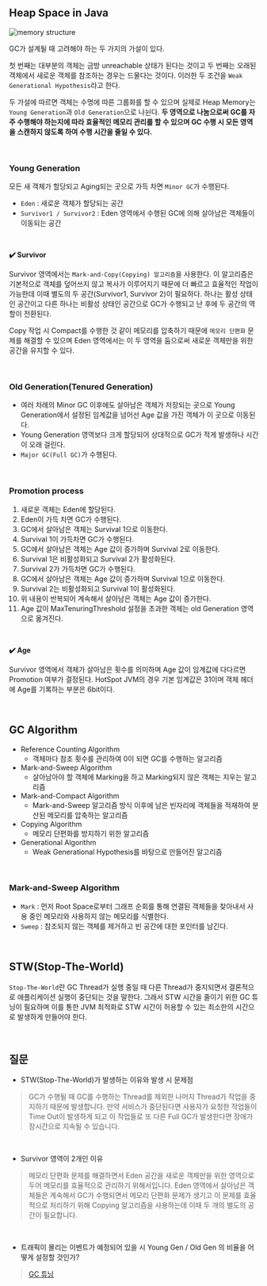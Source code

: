 ## Heap Space in Java
![memory structure](https://k.kakaocdn.net/dn/bjJAy6/btrNYuyvBYY/kVHl2yypgTh6zMekcK6YiK/img.jpg)

GC가 설계될 때 고려해야 하는 두 가지의 가설이 있다. 

첫 번째는 대부분의 객체는 금방 unreachable 상태가 된다는 것이고 두 번째는 오래된 객체에서 새로운 객체를 참조하는 경우는 드물다는 것이다.
이러한 두 조건을 `Weak Generational Hypothesis`라고 한다. 

두 가설에 따르면 객체는 수명에 따른 그룹화를 할 수 있으며 실제로 Heap Memory는 `Young Generation`과 `Old Generation`으로 나뉜다.
**두 영역으로 나눔으로써 GC를 자주 수행해야 하는지에 따라 효율적인 메모리 관리를 할 수 있으며 GC 수행 시 모든 영역을 스캔하지 않도록 하여 수행 시간을 줄일 수 있다.**

<br>

### Young Generation 
모든 새 객체가 할당되고 Aging되는 곳으로 가득 차면 `Minor GC`가 수행된다.
- `Eden` : 새로운 객체가 할당되는 공간
- `Survivor1 / Survivor2` : Eden 영역에서 수행된 GC에 의해 살아남은 객체들이 이동되는 공간

<br>

**✔️ Survivor**

Survivor 영역에서는 `Mark-and-Copy(Copying) 알고리즘`을 사용한다. 
이 알고리즘은 기본적으로 객체를 덮어쓰지 않고 복사가 이루어지기 때문에 더 빠르고 효율적인 작업이 가능한데 이때 별도의 두 공간(Survivor1, Survivor 2)이 필요하다. 
하나는 활성 상태인 공간이고 다른 하나는 비활성 상태인 공간으로 GC가 수행되고 난 후에 두 공간의 역할이 전환된다. 

Copy 작업 시 Compact를 수행한 것 같이 메모리를 압축하기 때문에 `메모리 단편화` 문제를 해결할 수 있으며 Eden 영역에서는 이 두 영역을 둠으로써 새로운 객체만을 위한 공간을 유지할 수 있다.

<br>


### Old Generation(Tenured Generation)
- 여러 차례의 Minor GC 이후에도 살아남은 객체가 저장되는 곳으로 Young Generation에서 설정된 임계값을 넘어선 Age 값을 가진 객체가 이 곳으로 이동된다.
- Young Generation 영역보다 크게 할당되어 상대적으로 GC가 적게 발생하나 시간이 오래 걸린다.
- `Major GC(Full GC)`가 수행된다.

<br>

### Promotion process
1. 새로운 객체는 Eden에 할당된다.
2. Eden이 가득 차면 GC가 수행된다.
3. GC에서 살아남은 객체는 Survival 1으로 이동한다.
4. Survival 1이 가득차면 GC가 수행된다.
5. GC에서 살아남은 객체는 Age 값이 증가하며 Survival 2로 이동한다.
6. Survival 1은 비활성화되고 Survival 2가 활성화된다.
7. Survival 2가 가득차면 GC가 수행된다.
8. GC에서 살아남은 객체는 Age 값이 증가하며 Survival 1으로 이동한다.
9. Survival 2는 비활성화되고 Survival 1이 활성화된다.
10. 위 내용이 반복되어 계속해서 살아남은 객체는 Age 값이 증가한다.
11. Age 값이 MaxTenuringThreshold 설정을 초과한 객체는 old Generation 영역으로 옮겨진다.

<br>

**✔️ Age**

Survivor 영역에서 객체가 살아남은 횟수를 의미하며 Age 값이 임계값에 다다르면 Promotion 여부가 결정된다.
HotSpot JVM의 경우 기본 임계값은 31이며 객체 헤더에 Age를 기록하는 부분은 6bit이다.

<br>

## GC Algorithm

- Reference Counting Algorithm
  - 객체마다 참조 횟수를 관리하여 0이 되면 GC를 수행하는 알고리즘
- Mark-and-Sweep Algorithm
  - 살아남아야 할 객체에 Marking을 하고 Marking되지 않은 객체는 지우는 알고리즘
- Mark-and-Compact Algorithm
  - Mark-and-Sweep 알고리즘 방식 이후에 남은 빈자리에 객체들을 적재하여 분산된 메모리를 압축하는 알고리즘
- Copying Algorithm
  - 메모리 단편화를 방지하기 위한 알고리즘
- Generational Algorithm
  - Weak Generational Hypothesis를 바탕으로 만들어진 알고리즘

<br>

### Mark-and-Sweep Algorithm
- `Mark` : 먼저 Root Space로부터 그래프 순회를 통해 연결된 객체들을 찾아내서 사용 중인 메모리와 사용하지 않는 메모리를 식별한다.
- `Sweep` : 참조되지 않는 객체를 제거하고 빈 공간에 대한 포인터를 남긴다.

<br>

## STW(Stop-The-World)
`Stop-The-World`란 GC Thread가 실행 중일 때 다른 Thread가 중지되면서 결론적으로 애플리케이션 실행이 중단되는 것을 말한다.
그래서 STW 시간을 줄이기 위한 GC 튜닝이 필요하며 이를 통한 JVM 최적화로 STW 시간이 허용할 수 있는 최소한의 시간으로 발생하게 만들어야 한다.

<br>

## 질문
- STW(Stop-The-World)가 발생하는 이유와 발생 시 문제점
> GC가 수행될 때 GC를 수행하는 Thread를 제외한 나머지 Thread가 작업을 중지하기 때문에 발생합니다.
> 만약 서비스가 중단된다면 사용자가 요청한 작업들이 Time Out이 발생하게 되고 이 작업들로 또 다른 Full GC가 발생한다면
> 장애가 장시간으로 지속될 수 있습니다.


<br>

- Survivor 영역이 2개인 이유
> 메모리 단편화 문제를 해결하면서 Eden 공간을 새로운 객체만을 위한 영역으로 두어 메모리를 효율적으로 관리하기 위해서입니다.
> Eden 영역에서 살아남은 객체들은 계속해서 GC가 수행되면서 메모리 단편화 문제가 생기고 이 문제를 효율적으로 처리하기 위해 Copying 알고리즘을 사용하는데
> 이때 두 개의 별도의 공간이 필요합니다.


<br>

- 트래픽이 몰리는 이벤트가 예정되어 있을 시 Young Gen / Old Gen 의 비율을 어떻게 설정할 것인가?
> 
> [GC 튜닝](https://velog.io/@jsj3282/19.-GC-%ED%8A%9C%EB%8B%9D%EC%9D%84-%ED%95%AD%EC%83%81-%ED%95%A0-%ED%95%84%EC%9A%94%EB%8A%94-%EC%97%86%EB%8B%A4)


